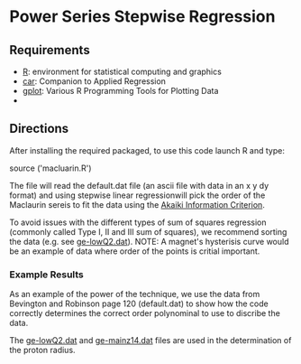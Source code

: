 # Power Series Stepwise Regression

## Requirements
- [R](https://www.r-project.org/): environment for statistical computing and graphics
- [car](https://cran.r-project.org/web/packages/car/): Companion to Applied Regression
- [gplot](https://cran.r-project.org/web/packages/gplots/index.html): Various R Programming Tools for Plotting Data
- 
## Directions

After installing the required packaged, to use this code launch R and type:

source ('macluarin.R')

The file will read the default.dat file (an ascii file with data in an x y dy format) and using stepwise linear regressionwill pick the order of the Maclaurin sereis to fit the data using the [Akaiki Information Criterion](https://en.wikipedia.org/wiki/Akaike_information_criterion).

To avoid issues with the different types of sum of squares regression (commonly called Type I, II and III sum of squares), we recommend sorting the data (e.g. see [ge-lowQ2.dat](ge-lowQ2.dat)).   NOTE:  A magnet's hysterisis curve would be an example of data where order of the points is critial important.

### Example Results

As an example of the power of the technique, we use the data from Bevington and Robinson page 120 (default.dat) to show how the code correctly determines the correct order polynominal to use to discribe the data. 

The [ge-lowQ2.dat](ge-lowQ2.dat) and [ge-mainz14.dat](ge-mainz14.dat) files are used in the determination of the proton radius.

